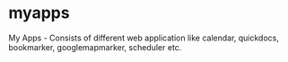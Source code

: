 myapps
======

My Apps - Consists of different web application like calendar, quickdocs, bookmarker, googlemapmarker, scheduler etc.